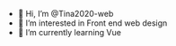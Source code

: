 - 👋 Hi, I’m @Tina2020-web
- 👀 I’m interested in Front end web design
- 🌱 I’m currently learning Vue

<!---
Tina2020-web/Tina2020-web is a ✨ special ✨ repository because its `README.md` (this file) appears on your GitHub profile.
You can click the Preview link to take a look at your changes.
--->
